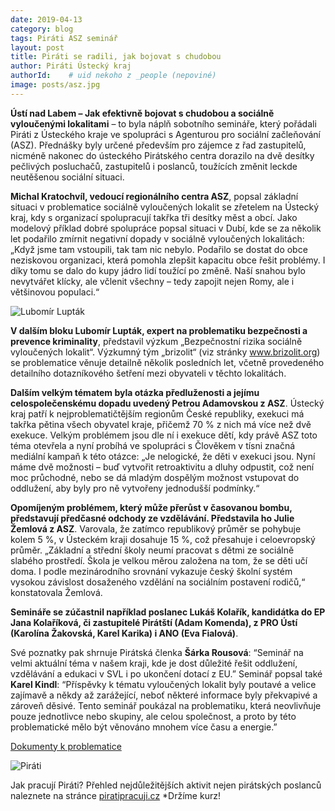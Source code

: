```yaml
---
date: 2019-04-13
category: blog
tags: Piráti ASZ seminář
layout: post
title: Piráti se radili, jak bojovat s chudobou
author: Piráti Ústecký kraj
authorId:    # uid nekoho z _people (nepoviné)
image: posts/asz.jpg
---
```


**Ústí nad Labem – Jak efektivně bojovat s chudobou a sociálně vyloučenými lokalitami** – to byla náplň sobotního semináře, který pořádali Piráti z Ústeckého kraje ve spolupráci s Agenturou pro sociální začleňování (ASZ). Přednášky byly určené především pro zájemce z řad zastupitelů, nicméně nakonec do ústeckého Pirátského centra dorazilo na dvě desítky pečlivých posluchačů, zastupitelů i poslanců, toužících změnit leckde neutěšenou sociální situaci.

**Michal Kratochvíl, vedoucí regionálního centra ASZ**, popsal základní situaci v problematice sociálně vyloučených lokalit se zřetelem na Ústecký kraj, kdy s organizací spolupracují takřka tři desítky měst a obcí. Jako modelový příklad dobré spolupráce popsal situaci v Dubí, kde se za několik let podařilo zmírnit negativní dopady v sociálně vyloučených lokalitách: „Když jsme tam vstoupili, tak tam nic nebylo. Podařilo se dostat do obce neziskovou organizaci, která pomohla zlepšit kapacitu obce řešit problémy. I díky tomu se dalo do kupy jádro lidí toužící po změně. Naší snahou bylo nevytvářet klícky, ale včlenit všechny – tedy zapojit nejen Romy, ale i většinovou populaci.“

![Lubomír Lupták](https://ustecky.pirati.cz/assets/img/posts/asz1.jpg)

**V dalším bloku Lubomír Lupták, expert na problematiku bezpečnosti a prevence kriminality**, představil výzkum „Bezpečnostní rizika sociálně vyloučených lokalit“. Výzkumný tým „brizolit“ (viz stránky www.brizolit.org) se problematice věnuje detailně několik posledních let, včetně provedeného detailního dotazníkového šetření mezi obyvateli v těchto lokalitách.

**Dalším velkým tématem byla otázka předluženosti a jejímu celospolečenskému dopadu uvedený Petrou Adamovskou z ASZ**. Ústecký kraj patří k nejproblematičtějším regionům České republiky, exekuci má takřka pětina všech obyvatel kraje, přičemž 70 % z nich má více než dvě exekuce. Velkým problémem jsou dle ní i exekuce dětí, kdy právě ASZ toto téma otevřela a nyní probíhá ve spolupráci s Člověkem v tísni značná mediální kampaň k této otázce: „Je nelogické, že děti v exekuci jsou. Nyní máme dvě možnosti – buď vytvořit retroaktivitu a dluhy odpustit, což není moc průchodné, nebo se dá mladým dospělým možnost vstupovat do oddlužení, aby byly pro ně vytvořeny jednodušší podmínky.“

**Opomíjeným problémem, který může přerůst v časovanou bombu, představují předčasné odchody ze vzdělávání. Představila ho Julie Žemlová z ASZ**. Varovala, že zatímco republikový průměr se pohybuje kolem 5 %, v Ústeckém kraji dosahuje 15 %, což přesahuje i celoevropský průměr. „Základní a střední školy neumí pracovat s dětmi ze sociálně slabého prostředí. Škola je velkou měrou založena na tom, že se děti učí doma. I podle mezinárodního srovnání vykazuje český školní systém vysokou závislost dosaženého vzdělání na sociálním postavení rodičů,“ konstatovala Žemlová.

**Semináře se zúčastnil například poslanec Lukáš Kolařík, kandidátka do EP Jana Kolaříková, či zastupitelé Pirátští (Adam Komenda), z PRO Ústí (Karolína Žakovská, Karel Karika) i ANO (Eva Fialová)**. 

Své poznatky pak shrnuje Pirátská členka **Šárka Rousová**: “Seminář na velmi aktuální téma v našem kraji, kde je dost důležité řešit oddlužení, vzdělávání a edukaci v SVL i po ukončení dotací z EU.” Seminář popsal také **Karel Kindl**: “Příspěvky k tématu vyloučených lokalit byly poutavé a velice zajímavě a někdy až zarážející, neboť některé informace byly překvapivé a zároveň děsivé. Tento seminář poukázal na problematiku, která neovlivňuje pouze jednotlivce nebo skupiny, ale celou společnost, a proto by této problematické mělo být věnováno mnohem více času a energie.”

[Dokumenty k problematice](https://drive.google.com/open?id=19s1k3-ZW-qQYlccCTDiWcSn-IqZIOZd3)

![Piráti](https://ustecky.pirati.cz/assets/img/posts/asz2.jpg)

Jak pracují Piráti?
Přehled nejdůležitějších aktivit nejen pirátských poslanců naleznete na stránce [piratipracuji.cz](http://piratipracuji.cz)
*Držíme kurz!
